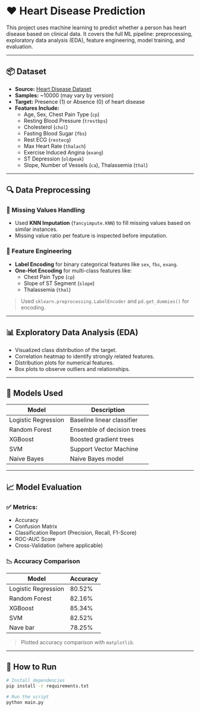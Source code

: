 # ❤️ Heart Disease Prediction

This project uses machine learning to predict whether a person has heart disease based on clinical data. It covers the full ML pipeline: preprocessing, exploratory data analysis (EDA), feature engineering, model training, and evaluation.

---

## 📦 Dataset

- **Source:** [Heart Disease Dataset](https://kaggle/input/heart-disease/heart_disease.csv)
- **Samples:** ~10000 (may vary by version)
- **Target:** Presence (1) or Absence (0) of heart disease
- **Features Include:**
  - Age, Sex, Chest Pain Type (`cp`)
  - Resting Blood Pressure (`trestbps`)
  - Cholesterol (`chol`)
  - Fasting Blood Sugar (`fbs`)
  - Rest ECG (`restecg`)
  - Max Heart Rate (`thalach`)
  - Exercise Induced Angina (`exang`)
  - ST Depression (`oldpeak`)
  - Slope, Number of Vessels (`ca`), Thalassemia (`thal`)

---

## 🔍 Data Preprocessing

### 🧹 Missing Values Handling
- Used **KNN Imputation** (`fancyimpute.KNN`) to fill missing values based on similar instances.
- Missing value ratio per feature is inspected before imputation.

### 🧪 Feature Engineering
- **Label Encoding** for binary categorical features like `sex`, `fbs`, `exang`.
- **One-Hot Encoding** for multi-class features like:
  - Chest Pain Type (`cp`)
  - Slope of ST Segment (`slope`)
  - Thalassemia (`thal`)

> Used `sklearn.preprocessing.LabelEncoder` and `pd.get_dummies()` for encoding.

---

## 📊 Exploratory Data Analysis (EDA)
- Visualized class distribution of the target.
- Correlation heatmap to identify strongly related features.
- Distribution plots for numerical features.
- Box plots to observe outliers and relationships.

---

## 🤖 Models Used

| Model                | Description                  |
|---------------------|------------------------------|
| Logistic Regression | Baseline linear classifier   |
| Random Forest       | Ensemble of decision trees   |
| XGBoost             | Boosted gradient trees       |
| SVM                 | Support Vector Machine       |
| Naive Bayes         | Naive Bayes model           |

---

## 📈 Model Evaluation

### ✅ Metrics:
- Accuracy
- Confusion Matrix
- Classification Report (Precision, Recall, F1-Score)
- ROC-AUC Score
- Cross-Validation (where applicable)

### 📉 Accuracy Comparison

| Model                | Accuracy |
|---------------------|----------|
| Logistic Regression | 80.52%   |
| Random Forest       | 82.16%   |
| XGBoost             | 85.34%   |
| SVM                 | 82.52%   |
| Nave bar            | 78.25%   |

> Plotted accuracy comparison with `matplotlib`.

---

## 🧪 How to Run

```bash
# Install dependencies
pip install -r requirements.txt

# Run the script
python main.py
